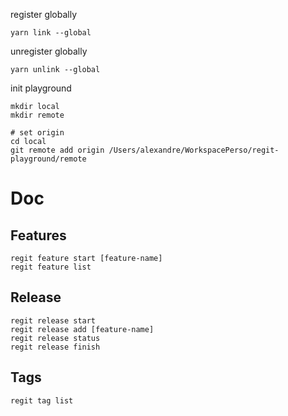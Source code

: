 register globally

```shell
yarn link --global
```

unregister globally

```shell
yarn unlink --global
```

init playground

```shell
mkdir local
mkdir remote

# set origin
cd local
git remote add origin /Users/alexandre/WorkspacePerso/regit-playground/remote
```

# Doc

## Features

```shell
regit feature start [feature-name]
regit feature list
```

## Release

```shell
regit release start
regit release add [feature-name]
regit release status
regit release finish
```

## Tags

```shell
regit tag list
```

